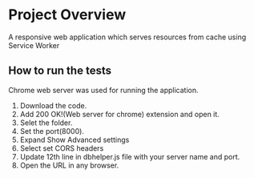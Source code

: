 # Project Overview

A responsive web application which serves resources from cache using Service Worker


## How to run the tests

Chrome web server was used for running the application. 
1. Download the code.
2. Add 200 OK!(Web server for chrome) extension and open it.
3. Selet the folder.
4. Set the port(8000).
5. Expand Show Advanced settings
6. Select set CORS headers
7. Update 12th line in dbhelper.js file with your server name and port.
8. Open the URL in any browser.




